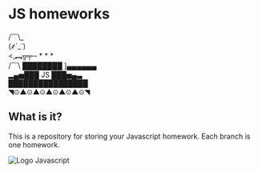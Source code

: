 # JS homeworks

  /﹋\\_  
  (҂`_´)  
  <,︻╦╤─ * * *  
  /﹋\ ████████ ]▄▄▄▄▄▄  
  ▂▄▅███ JS ███▅▄▃  
  ████████████████  
   ◥⊙▲⊙▲⊙▲⊙▲⊙▲⊙◥  

  What is it?
  -----------

  This is a repository for storing your Javascript homework.
  Each branch is one homework.

  ![Logo Javascript](https://upload.wikimedia.org/wikipedia/commons/thumb/9/99/Unofficial_JavaScript_logo_2.svg/1024px-Unofficial_JavaScript_logo_2.svg.png "Unofficial JavaScript logo by Chris Williams")
